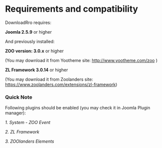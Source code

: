 # Requirements and compatibility

DownloadRro requires:

**Joomla 2.5.9** or higher

And previously installed:

**ZOO version: 3.0.x** or higher

(You may download it from Yootheme site: http://www.yootheme.com/zoo )


**ZL Framework 3.0.14** or higher

(You may download it from Zoolanders site: https://www.zoolanders.com/extensions/zl-framework)

### Quick Note

Following plugins should be enabled (you may check it in Joomla Plugin manager):

*1. System - ZOO Event*

*2. ZL Framework*

*3. ZOOlanders Elements*
